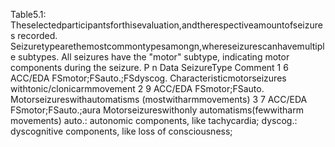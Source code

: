 Table5.1: Theselectedparticipantsforthisevaluation,andtherespectiveamountofseizures
recorded. Seizuretypearethemostcommontypesamongn,whereseizurescanhavemultiple
subtypes. All seizures have the "motor" subtype, indicating motor components during the
seizure.
P n Data SeizureType Comment
1 6 ACC/EDA FSmotor;FSauto.;FSdyscog. Characteristicmotorseizures
withtonic/clonicarmmovement
2 9 ACC/EDA FSmotor;FSauto. Motorseizureswithautomatisms
(mostwitharmmovements)
3 7 ACC/EDA FSmotor;FSauto.;aura Motorseizureswithonly
automatisms(fewwitharm
movements)
auto.: autonomic components, like tachycardia; dyscog.: dyscognitive components, like loss of consciousness;